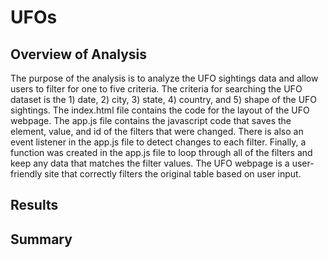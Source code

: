 # UFOs

## Overview of Analysis
The purpose of the analysis is to analyze the UFO sightings data and allow users to filter for one to five criteria. The criteria for searching the UFO dataset is the 1) date, 2) city, 3) state, 4) country, and 5) shape of the UFO sightings. The index.html file contains the code for the layout of the UFO webpage. The app.js file contains the javascript code that saves the element, value, and id of the filters that were changed. There is also an event listener in the app.js file to detect changes to each filter. Finally, a function was created in the app.js file to loop through all of the filters and keep any data that matches the filter values. The UFO webpage is a user-friendly site that correctly filters the original table based on user input. 

## Results


## Summary

